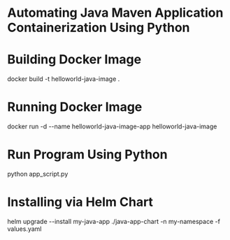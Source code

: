 # Automating Java Maven Application Containerization Using Python

# Building Docker Image
docker build -t helloworld-java-image .

# Running Docker Image
docker run -d --name helloworld-java-image-app helloworld-java-image

# Run Program Using Python
python app_script.py

# Installing via Helm Chart
helm upgrade --install my-java-app ./java-app-chart -n my-namespace -f values.yaml
